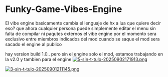 # Funky-Game-Vibes-Engine

El vibe engine basicamente cambia el lenguaje de hx a lua
que quiere decir eso?
que ahora cualquier persona puede simplemente editar el menu sin falta de compilar ni paqutes externos
el vibe engine por el momento sera exclusivo entre miembros indicados del mod
cuando se saque el mod sera sacado el engine al publico

hay version build 1.0.. pero sin el engine solo el mod, estamos trabajando en la v2.0 y tambien para el engine
[![5-sin-t-tulo-20250902171913.png](https://i.postimg.cc/d3rBCzmz/5-sin-t-tulo-20250902171913.png)](https://postimg.cc/p5VzbcSZ)

[![3-sin-t-tulo-20250901211145.png](https://i.postimg.cc/X72Z8sHh/3-sin-t-tulo-20250901211145.png)](https://postimg.cc/gnZkcHPq)
